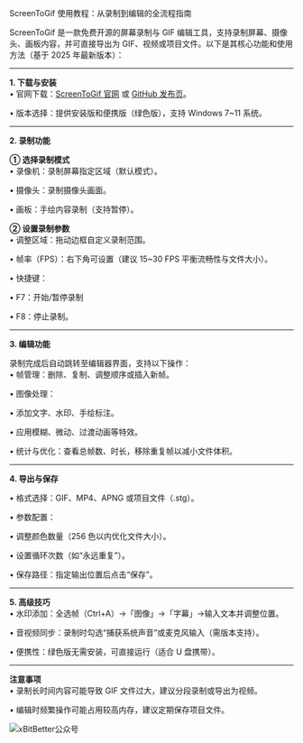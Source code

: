 ScreenToGif 使用教程：从录制到编辑的全流程指南  

ScreenToGif 是一款免费开源的屏幕录制与 GIF 编辑工具，支持录制屏幕、摄像头、画板内容，并可直接导出为 GIF、视频或项目文件。以下是其核心功能和使用方法（基于 2025 年最新版本）：  

---

**1. 下载与安装**  
• 官网下载：[ScreenToGif 官网](https://www.screentogif.com/ "ScreenToGif 官网") 或 [GitHub 发布页](https://github.com/NickeManarin/ScreenToGif/releases "GitHub 发布页")。  

• 版本选择：提供安装版和便携版（绿色版），支持 Windows 7~11 系统。  


---

**2. 录制功能**  

**① 选择录制模式**  
• 录像机：录制屏幕指定区域（默认模式）。  

• 摄像头：录制摄像头画面。  

• 画板：手绘内容录制（支持暂停）。  


**② 设置录制参数**  
• 调整区域：拖动边框自定义录制范围。  

• 帧率（FPS）：右下角可设置（建议 15~30 FPS 平衡流畅性与文件大小）。  

• 快捷键：  

  • F7：开始/暂停录制  

  • F8：停止录制。  


---

**3. 编辑功能**  


录制完成后自动跳转至编辑器界面，支持以下操作：  
• 帧管理：删除、复制、调整顺序或插入新帧。  

• 图像处理：  

  • 添加文字、水印、手绘标注。  

  • 应用模糊、微动、过渡动画等特效。  

• 统计与优化：查看总帧数、时长，移除重复帧以减小文件体积。  


---

**4. 导出与保存**  

• 格式选择：GIF、MP4、APNG 或项目文件（.stg）。  

• 参数配置：  

  • 调整颜色数量（256 色以内优化文件大小）。  

  • 设置循环次数（如“永远重复”）。  

• 保存路径：指定输出位置后点击“保存”。  


---

**5. 高级技巧**  
• 水印添加：全选帧（Ctrl+A）→「图像」→「字幕」→输入文本并调整位置。  

• 音视频同步：录制时勾选“捕获系统声音”或麦克风输入（需版本支持）。  

• 便携性：绿色版无需安装，可直接运行（适合 U 盘携带）。  


---

**注意事项**  
• 录制长时间内容可能导致 GIF 文件过大，建议分段录制或导出为视频。  

• 编辑时频繁操作可能占用较高内存，建议定期保存项目文件。  


![xBitBetter公众号](https://goohugo.github.io/xbitbetter.png "xBitBetter公众号")

<!-- ##{"timestamp":1748824215}## -->
